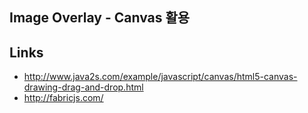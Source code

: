 ## Image Overlay - Canvas 활용
## Links
- http://www.java2s.com/example/javascript/canvas/html5-canvas-drawing-drag-and-drop.html
- http://fabricjs.com/